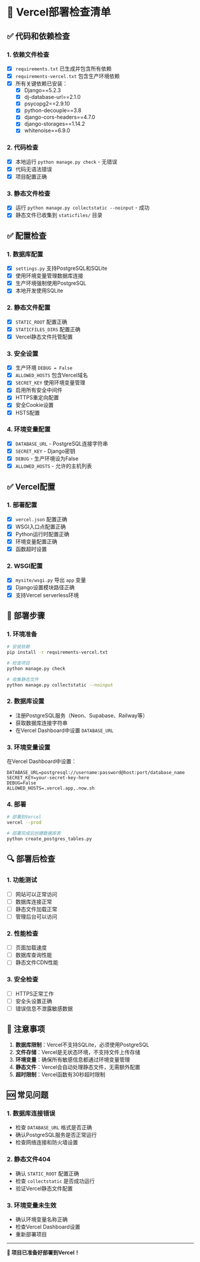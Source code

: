 # 🚀 Vercel部署检查清单

## ✅ 代码和依赖检查

### 1. 依赖文件检查
- [x] `requirements.txt` 已生成并包含所有依赖
- [x] `requirements-vercel.txt` 包含生产环境依赖
- [x] 所有关键依赖已安装：
  - [x] Django==5.2.3
  - [x] dj-database-url==2.1.0
  - [x] psycopg2==2.9.10
  - [x] python-decouple==3.8
  - [x] django-cors-headers==4.7.0
  - [x] django-storages==1.14.2
  - [x] whitenoise==6.9.0

### 2. 代码检查
- [x] 本地运行 `python manage.py check` - 无错误
- [x] 代码无语法错误
- [x] 项目配置正确

### 3. 静态文件检查
- [x] 运行 `python manage.py collectstatic --noinput` - 成功
- [x] 静态文件已收集到 `staticfiles/` 目录

## ✅ 配置检查

### 1. 数据库配置
- [x] `settings.py` 支持PostgreSQL和SQLite
- [x] 使用环境变量管理数据库连接
- [x] 生产环境强制使用PostgreSQL
- [x] 本地开发使用SQLite

### 2. 静态文件配置
- [x] `STATIC_ROOT` 配置正确
- [x] `STATICFILES_DIRS` 配置正确
- [x] Vercel静态文件托管配置

### 3. 安全设置
- [x] 生产环境 `DEBUG = False`
- [x] `ALLOWED_HOSTS` 包含Vercel域名
- [x] `SECRET_KEY` 使用环境变量管理
- [x] 启用所有安全中间件
- [x] HTTPS重定向配置
- [x] 安全Cookie设置
- [x] HSTS配置

### 4. 环境变量配置
- [x] `DATABASE_URL` - PostgreSQL连接字符串
- [x] `SECRET_KEY` - Django密钥
- [x] `DEBUG` - 生产环境设为False
- [x] `ALLOWED_HOSTS` - 允许的主机列表

## ✅ Vercel配置

### 1. 部署配置
- [x] `vercel.json` 配置正确
- [x] WSGI入口点配置正确
- [x] Python运行时配置正确
- [x] 环境变量配置正确
- [x] 函数超时设置

### 2. WSGI配置
- [x] `mysite/wsgi.py` 导出 `app` 变量
- [x] Django设置模块路径正确
- [x] 支持Vercel serverless环境

## 🚀 部署步骤

### 1. 环境准备
```bash
# 安装依赖
pip install -r requirements-vercel.txt

# 检查项目
python manage.py check

# 收集静态文件
python manage.py collectstatic --noinput
```

### 2. 数据库设置
- 注册PostgreSQL服务（Neon、Supabase、Railway等）
- 获取数据库连接字符串
- 在Vercel Dashboard中设置 `DATABASE_URL`

### 3. 环境变量设置
在Vercel Dashboard中设置：
```
DATABASE_URL=postgresql://username:password@host:port/database_name
SECRET_KEY=your-secret-key-here
DEBUG=False
ALLOWED_HOSTS=.vercel.app,.now.sh
```

### 4. 部署
```bash
# 部署到Vercel
vercel --prod

# 部署完成后创建数据库表
python create_postgres_tables.py
```

## 🔍 部署后检查

### 1. 功能测试
- [ ] 网站可以正常访问
- [ ] 数据库连接正常
- [ ] 静态文件加载正常
- [ ] 管理后台可以访问

### 2. 性能检查
- [ ] 页面加载速度
- [ ] 数据库查询性能
- [ ] 静态文件CDN性能

### 3. 安全检查
- [ ] HTTPS正常工作
- [ ] 安全头设置正确
- [ ] 错误信息不泄露敏感数据

## 📝 注意事项

1. **数据库限制**：Vercel不支持SQLite，必须使用PostgreSQL
2. **文件存储**：Vercel是无状态环境，不支持文件上传存储
3. **环境变量**：确保所有敏感信息都通过环境变量管理
4. **静态文件**：Vercel会自动处理静态文件，无需额外配置
5. **超时限制**：Vercel函数有30秒超时限制

## 🆘 常见问题

### 1. 数据库连接错误
- 检查 `DATABASE_URL` 格式是否正确
- 确认PostgreSQL服务是否正常运行
- 检查网络连接和防火墙设置

### 2. 静态文件404
- 确认 `STATIC_ROOT` 配置正确
- 检查 `collectstatic` 是否成功运行
- 验证Vercel静态文件配置

### 3. 环境变量未生效
- 确认环境变量名称正确
- 检查Vercel Dashboard设置
- 重新部署项目

---

**🎉 项目已准备好部署到Vercel！**
